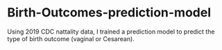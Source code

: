 # Birth-Outcomes-prediction-model

Using 2019 CDC nattality data, I trained a prediction model to predict the type of birth outcome (vaginal or Cesarean). 
